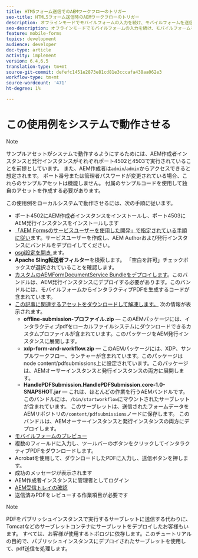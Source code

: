 ```yaml
---
title: HTM5フォーム送信でのAEMワークフローのトリガー
seo-title: HTML5フォーム送信時のAEMワークフローのトリガー
description: オフラインモードでモバイルフォームの入力を続け、モバイルフォームを送信してAEMワークフローをトリガーする
seo-description: オフラインモードでモバイルフォームの入力を続け、モバイルフォームを送信してAEMワークフローをトリガーする
feature: mobile-forms
topics: development
audience: developer
doc-type: article
activity: implement
version: 6.4,6.5
translation-type: tm+mt
source-git-commit: defefc1451e2873e81cd81e3cccafa438aa062e3
workflow-type: tm+mt
source-wordcount: '471'
ht-degree: 1%

---
```



# この使用例をシステムで動作させる

>[!NOTE]
>
>サンプルアセットがシステムで動作するようにするためには、AEM作成者インスタンスと発行インスタンスがそれぞれポート4502と4503で実行されていることを前提としています。 また、AEM作成者は`admin`/`admin`からアクセスできると想定されます。 ポート番号または管理者パスワードが変更されている場合、これらのサンプルアセットは機能しません。 付属のサンプルコードを使用して独自のアセットを作成する必要があります。

この使用例をローカルシステムで動作させるには、次の手順に従います。

* ポート4502にAEM作成者インスタンスをインストールし、ポート4503にAEM発行インスタンスをインストールします
* [「AEM Formsのサービスユーザーを使用した開発」で指定されている手順に従い](https://docs.adobe.com/content/help/en/experience-manager-learn/forms/adaptive-forms/service-user-tutorial-develop.html)ます。サービスユーザーを作成し、AEM Authorおよび発行インスタンスにバンドルをデプロイしてください。
* [osgi設定を開き ](http://localhost:4503/system/console/configMgr)ます。
* **Apache Sling転送者フィルター**&#x200B;を検索します。 「空白を許可」チェックボックスが選択されていることを確認します。
* [カスタムのAEMFormDocumentService Bundleをデプロイします](/help/forms/assets/common-osgi-bundles/AEMFormsDocumentServices.core-1.0-SNAPSHOT.jar)。このバンドルは、AEM発行インスタンスにデプロイする必要があります。このバンドルには、モバイルフォームからインタラクティブPDFを生成するコードが含まれています。
* [この記事に関連するアセットをダウンロードして解凍します。](assets/offline-pdf-submission-assets.zip) 次の情報が表示されます。
   * **offline-submission-プロファイル.zip**  — このAEMパッケージには、インタラクティブpdfをローカルファイルシステムにダウンロードできるカスタムプロファイルが含まれています。このパッケージをAEM発行インスタンスに展開します。
   * **xdp-form-and-workflow.zip**  — このAEMパッケージには、XDP、サンプルワークフロー、ランチャーが含まれています。このパッケージはnode content/pdfsubmissions上に設定されています。このパッケージは、AEMオーサーインスタンスと発行インスタンスの両方に展開します。
   * **HandlePDFSubmission.HandlePDFSubmission.core-1.0-SNAPSHOT.jar**  — これは、ほとんどの作業を行うAEMバンドルです。このバンドルには、`/bin/startworkflow`にマウントされたサーブレットが含まれています。 このサーブレットは、送信されたフォームデータをAEMリポジトリの`/content/pdfsubmissions`ノードに保存します。 このバンドルは、AEMオーサーインスタンスと発行インスタンスの両方にデプロイします。
* [モバイルフォームのプレビュー](http://localhost:4503/content/dam/formsanddocuments/testsubmision.xdp/jcr:content)
* 複数のフィールドに入力し、ツールバーのボタンをクリックしてインタラクティブPDFをダウンロードします。
* Acrobatを使用して、ダウンロードしたPDFに入力し、送信ボタンを押します。
* 成功のメッセージが表示されます
* AEM作成者インスタンスに管理者としてログイン
* [AEM受信トレイの確認](http://localhost:4502/aem/inbox)
* 送信済みPDFをレビューする作業項目が必要です

>[!NOTE]
>
>PDFをパブリッシュインスタンスで実行するサーブレットに送信する代わりに、Tomcatなどのサーブレットコンテナにサーブレットをデプロイしたお客様もいます。 すべては、お客様が使用するトポロジに依存します。このチュートリアルの目的で、パブリッシュインスタンスにデプロイされたサーブレットを使用して、pdf送信を処理します。

